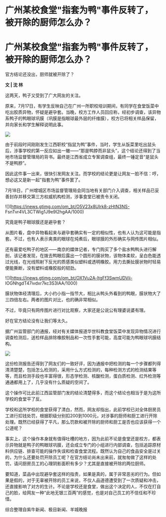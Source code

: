 # 广州某校食堂"指套为鸭"事件反转了，被开除的厨师怎么办？

# 广州某校食堂"指套为鸭"事件反转了，被开除的厨师怎么办？

官方结论还没出，厨师就被开除了？

**文 | 沈 林**

这两天，鸭子又受到了广大网友的关注。

原来，7月17日，有学生反映自己在广州一所职校培训期间，有同学在食堂饭菜中吃出胶质异物，怀疑是避孕套。当晚，校方工作人员回应称，经初步调查，该异物系鸭子的鸭眼球巩膜（巩膜是指眼球最外层的纤维膜），校方已将相关样品保留，并向家长和学生解释说明此事。

![](https://inews.gtimg.com/om_bt/OmP5Ib6VmCUtSvnkeZH6pFUgn-66-EDbhpXqSVGfLyztMAA/1000)

由于前段时间刚刚发生江西职校“指鼠为鸭”事件，当时，学生从饭菜里吃出鼠头后，涉事学校的第一反应如出一辙——“那是鸭脖而非鼠头”，这个结论还得到了当地市场监督管理局的背书。最终是江西省成立专案调查组，最终一锤定音“是鼠头不是鸭脖”。

因此这件事一出来，很快引发网友关注。而学校的结论更是让网友一脸不信：哼，想必这又是新一起"指套为鸭"事件罢了。

7月18日，广州增城区市场监督管理局会同当地有关部门介入调查，相关样品已妥善封存并移交第三方权威机构检测，涉事食堂已被责令关闭。

![](https://inews.gtimg.com/om_bt/O5V23x8UIrk8-zHtN3NS-
FsnTvr4VL3CTWig1J9e9I2hgAA/1000)

究竟是鸭子眼球膜还是避孕套？

从图片看，盘中异物看起来与避孕套确实有一定的相似性，也有人认为这可能是指套。不过，也有人表示禽类的眼球在炖煮后，眼球膜的外形确实与网传图片相似。

还有最爱吃鸭子的地区——南京的媒体记者，专门购买了多个盐水鸭鸭头进行解剖，该记者发现，在拨去鸭眼后露出一个圆形的膜状物，该物体柔软，呈白色能透过光线，在光线照射下反光的质感类似塑料或透明橡胶。用力去撕扯膜状物时轻易便能撕断，没有塑料或橡胶般的韧劲。

![](https://inews.gtimg.com/om_bt/OX1Vu2A-ltgFf3SwmUDVii-
IOGNhgdT47ivdxr7kc3S3IAA/1000)

膜状物体经清理后，大小约小指一指节大，相比从鸭头外看到的鸭眼，膜状物大了三四倍左右。两者的图片对比，也的确非常相似。

不过，毕竟只有网传图片进行对比观察，大家还是公说公有理婆说婆有理。

好在官方结论没有让我们等太久。

据广州监管部门的通报，经对有关媒体报道华世科教食堂饭菜中发现异物情况进行调查检测后，送检样品排除橡胶制品和一次性手套可能，高度可能为鸭眼球巩膜结构。

![](https://inews.gtimg.com/om_bt/OaSURv9fp4neweHchA9RyDAXSNg5yHUyT6-Yt5jXBefa8AA/1000)

这份检测报告还得到了网友们的一致好评，因为通报中把检测的每一个步骤都列得清清楚楚，包括怎么检测的，采用什么方式检测的，每种检测方式的检测结果等等，而且检测手段也丰富得很，形态学检测、核酸检测，蛋白质检测、红外检测等通通都用上了，几乎没有什么质疑的空间了。

这个操作可比此前江西监管部门发的结论清楚得多，而这个结论也相当于是为这所学校的食堂平了反。

学校和这所学校的食堂获得了清白，然而，网友却指出，此前学校已对全体厨房员工进行扣钱处罚，根据职级分别扣200到1000元，对涉事的厨师和厨工进行开除处理。既然已经获得了平凡，那么罚款和被开除的厨师和厨工是否也应该获得一个公道呢？

事实上，这个操作本身就有值得吐槽的地方，因为此前不论是食堂还是校方，都表示异物就是鸭子的鸭眼球巩膜，还会成立专门的小组进行内部调查，包括追踪原材料供应链、排查可能的操作失误和检查食堂流程。既然认为自己的食品安全是过关的，为什么还要处罚开除员工呢？在官方结论尚未出来前，就匆匆做了这样的处罚，请问厨房员工的心理阴影面积有多少？尤其是直接被开除的两位厨师。

要知道，菜品中出现避孕套这样的指责，如果是真的，属于非常恶劣的行为。但如果是假的，对于无辜被开除的员工来说，不仅人品道德遭受到了一次质疑和冲击，还直接影响了对方的生计。不论是学校还是食堂，做出这个决定的人，不仅在打自己的脸，给网友一种“此地无银三百两”的感觉，也是对自己员工的不信任和不珍惜。

综合整理自紫牛新闻、极目新闻、羊城晚报

